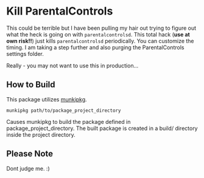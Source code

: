 # Kill ParentalControls

This could be terrible but I have been pulling my hair out trying to figure out what the heck is going on with `parentalcontrolsd`.  This total hack (**use at own risk!!**) just kills `parentalcontrolsd` periodically.  You can customize the timing.  I am taking a step further and also purging the ParentalControls settings folder.

Really - you may not want to use this in production...

## How to Build

This package utilizes [munkipkg](https://github.com/munki/munki-pkg).

`munkipkg path/to/package_project_directory`

Causes munkipkg to build the package defined in package_project_directory. The built package is created in a build/ directory inside the project directory.

## Please Note

Dont judge me. :)
